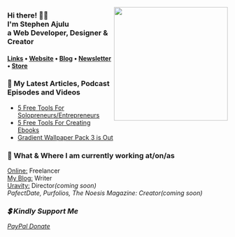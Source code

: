   <!-- Hi there! Feel free to make this your own but don't use my data --> 
  <a href="https://stephenajulu.com"><img src="https://raw.githubusercontent.com/stephenajulu/stephenajulu/master/images/Github%20Stephen%20Ajulu%20(2).png" align="right" width="260px"></a>
<h3>Hi there! 👋🤓<br>I'm Stephen Ajulu<br>a Web Developer, Designer & Creator</h3>

<h4> <a href="https://links.stephenajulu.com">Links</a> • <a href="https://stephenajulu.com">Website</a> • <a href="https://ajulusthoughts.stephenajulu.com">Blog</a> • <a href="https://stephenajulu.substack.com">Newsletter</a> • <a href="https://stephenajulu.gumroad.com">Store</a></h4>

<h3>📕 My Latest Articles, Podcast Episodes and Videos</h3>

<!-- BLOG-POST-LIST:START -->
- [5 Free Tools For Solopreneurs/Entrepreneurs](https://ajulusthoughts.stephenajulu.com/post/5-free-tools-for-solopreneurs-entrepreneurs/)
- [5 Free Tools For Creating Ebooks](https://ajulusthoughts.stephenajulu.com/post/5-free-tools-for-creating-ebooks/)
- [Gradient Wallpaper Pack 3 is Out](https://ajulusthoughts.stephenajulu.com/post/gradient-wallpaper-pack-3-is-out/)
<!-- BLOG-POST-LIST:END -->

<h3>💼 What & Where I am currently working at/on/as</h3>

<p>
<a href="https://stephenajulu.com">Online:</a> Freelancer<br>
<a href="https://ajulusthoughts.stephenajulu.com">My Blog:</a> Writer<br>
<a href="https://uravity.netlify.app">Uravity:</a> Director<em>(coming soon)</em<br>
<br>PafectDate, Purfolios, The Noesis Magazine: Creator<em>(coming soon)</em>
</p>

<h3>💲 Kindly Support Me</h3>
  <p><a href="https://www.paypal.com/donate/?hosted_button_id=SLNMRAJ59LRC8">PayPal Donate</a></p>

